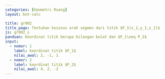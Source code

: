 ```yaml
---
categories: [Geometri Ruang]
layout: bot-calc

title: gr002
title_page: Tentukan kosinus arah segmen dari titik $P_1(x_1,y_1,z_1)$ ke $P_2(x_2,y_2,z_2)$
js: gr002_s
panduan: Koordinat titik berupa bilangan bulat dan $P_1\neq P_2$
input:
  - nomor: 1
    label: koordinat titik $P_1$
    nilai_awal: 2, -1, 1
  - nomor: 2
    label: koordinat titik $P_2$
    nilai_awal: 4, 2, -2
---
```

